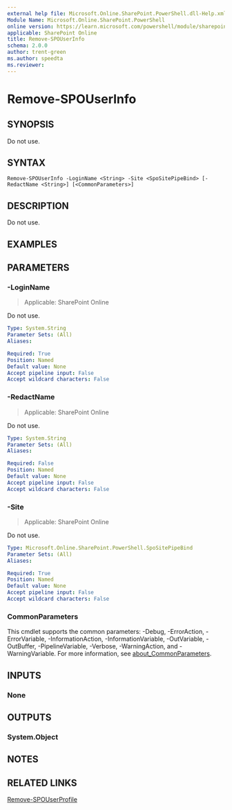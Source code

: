 ```yaml
---
external help file: Microsoft.Online.SharePoint.PowerShell.dll-Help.xml
Module Name: Microsoft.Online.SharePoint.PowerShell
online version: https://learn.microsoft.com/powershell/module/sharepoint-online/remove-spouserinfo
applicable: SharePoint Online
title: Remove-SPOUserInfo
schema: 2.0.0
author: trent-green
ms.author: speedta
ms.reviewer:
---
```


# Remove-SPOUserInfo

## SYNOPSIS

Do not use.

## SYNTAX

```
Remove-SPOUserInfo -LoginName <String> -Site <SpoSitePipeBind> [-RedactName <String>] [<CommonParameters>]
```

## DESCRIPTION

Do not use.

## EXAMPLES

## PARAMETERS

### -LoginName

> Applicable: SharePoint Online

Do not use.

```yaml
Type: System.String
Parameter Sets: (All)
Aliases:

Required: True
Position: Named
Default value: None
Accept pipeline input: False
Accept wildcard characters: False
```

### -RedactName

> Applicable: SharePoint Online

Do not use.

```yaml
Type: System.String
Parameter Sets: (All)
Aliases:

Required: False
Position: Named
Default value: None
Accept pipeline input: False
Accept wildcard characters: False
```

### -Site

> Applicable: SharePoint Online

Do not use.

```yaml
Type: Microsoft.Online.SharePoint.PowerShell.SpoSitePipeBind
Parameter Sets: (All)
Aliases:

Required: True
Position: Named
Default value: None
Accept pipeline input: False
Accept wildcard characters: False
```

### CommonParameters

This cmdlet supports the common parameters: -Debug, -ErrorAction, -ErrorVariable, -InformationAction, -InformationVariable, -OutVariable, -OutBuffer, -PipelineVariable, -Verbose, -WarningAction, and -WarningVariable. For more information, see [about_CommonParameters](https://go.microsoft.com/fwlink/?LinkID=113216).

## INPUTS

### None

## OUTPUTS

### System.Object

## NOTES

## RELATED LINKS

[Remove-SPOUserProfile](Remove-SPOUserProfile.md)
